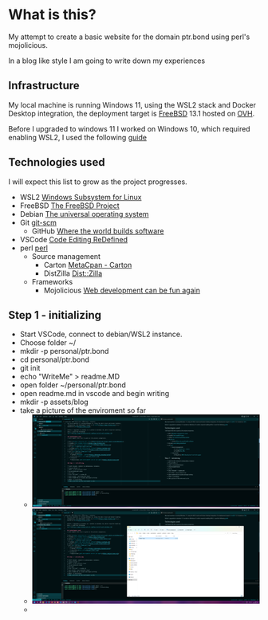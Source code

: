 # What is this?

My attempt to create a basic website for the domain ptr.bond using perl's 
mojolicious.

In a blog like style I am going to write down my experiences

## Infrastructure

My local machine is running Windows 11, using the WSL2 stack and Docker Desktop 
integration, the deployment target is [FreeBSD](https://www.freebsd.org) 13.1 
hosted on [OVH](https://ovh.co.uk).

Before I upgraded to windows 11 I worked on Windows 10, which required enabling
WSL2, I used the following 
[guide](https://www.windowscentral.com/how-install-wsl2-windows-10)

## Technologies used
I will expect this list to grow as the project progresses.

* WSL2 [Windows Subsystem for Linux](https://learn.microsoft.com/en-us/windows/wsl/)
* FreeBSD [The FreeBSD Project](https://www.freebsd.org)
* Debian [The universal operating system](https://www.debian.org)
* Git [git-scm](https://git-scm.com)
  * GitHub [Where the world builds software](https://github.com)
* VSCode [Code Editing ReDefined](https://code.visualstudio.com)
* perl [perl](https://www.perl.org)
  * Source management
    * Carton [MetaCpan - Carton](https://metacpan.org/pod/Carton)
    * DistZilla [Dist::Zilla](https://dzil.org)
  * Frameworks
    * Mojolicious [Web development can be fun again](https://mojolicious.org)

## Step 1 - initializing 

* Start VSCode, connect to debian/WSL2 instance.
* Choose folder ~/
* mkdir -p personal/ptr.bond
* cd personal/ptr.bond
* git init
* echo "WriteMe" > readme.MD
* open folder ~/personal/ptr.bond
* open readme.md in vscode and begin writing
* mkdir -p assets/blog
* take a picture of the enviroment so far 
  * ![step1-1](assets/blog/step1-1.png "step1-1")
  * ![step1-2](assets/blog/step1-2.png "step1-2")
  * 